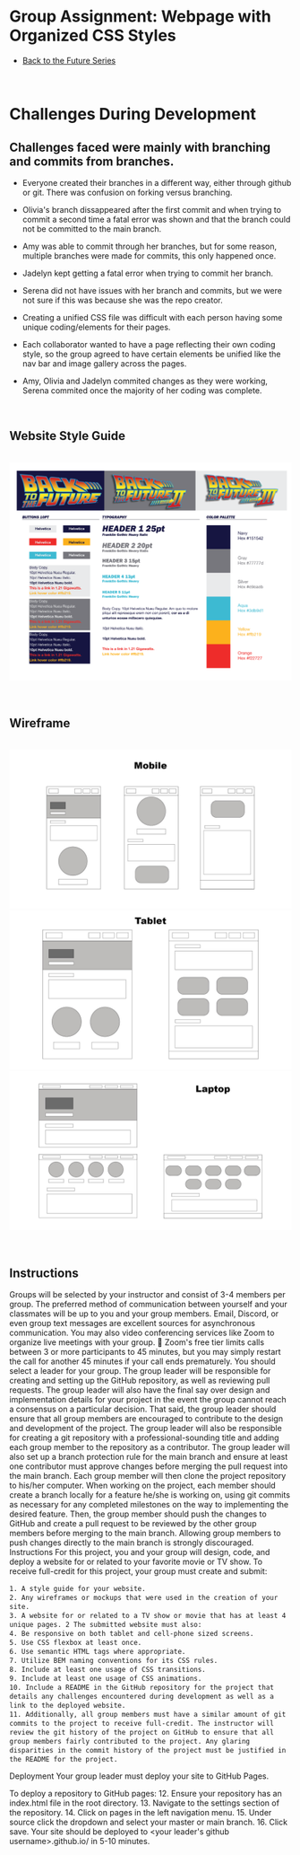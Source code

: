 # Group Assignment: Webpage with Organized CSS Styles

* [Back to the Future Series](https://renabmew.github.io/BacktotheFuture/index.html)

&nbsp;

# Challenges During Development

## Challenges faced were mainly with branching and commits from branches.

- Everyone created their branches in a different way, either through github or git. There was confusion on forking versus branching.

- Olivia's branch dissappeared after the first commit and when trying to commit a second time a fatal error was shown and that the branch could not be committed to the main branch.

- Amy was able to commit through her branches, but for some reason, multiple branches were made for commits, this only happened once.

- Jadelyn kept getting a fatal error when trying to commit her branch.

- Serena did not have issues with her branch and commits, but we were not sure if this was because she was the repo creator.

- Creating a unified CSS file was difficult with each person having some unique coding/elements for their pages.

- Each collaborator wanted to have a page reflecting their own coding style, so the group agreed to have certain elements be unified like the nav bar and image gallery across the pages.

- Amy, Olivia and Jadelyn commited changes as they were working, Serena commited once the majority of her coding was complete.

&nbsp;

## Website Style Guide

&nbsp;
![photography page](photos/styleguide.png)

&nbsp;

## Wireframe

&nbsp;
![photography page](photos/Mobile.jpg)
![photography page](photos/Tablet.jpg)
![photography page](photos/Laptop.jpg)

&nbsp;

## Instructions

Groups will be selected by your instructor and consist of 3-4 members per group. The preferred method of communication between yourself and your classmates will be up to you and your group members. Email, Discord, or even group text messages are excellent sources for asynchronous communication. You may also video conferencing services like Zoom to organize live meetings with your group.  Zoom's free tier limits calls between 3 or more participants to 45 minutes, but you may simply restart the call for another 45 minutes if your call ends prematurely. You should select a leader for your group. The group leader will be responsible for creating and setting up the GitHub repository, as well as reviewing pull requests. The group leader will also have the final say over design and implementation details for your project in the event the group cannot reach a consensus on a particular decision. That said, the group leader should ensure that all group members are encouraged to contribute to the design and development of the project. The group leader will also be responsible for creating a git repository with a professional-sounding title and adding each group member to the repository as a contributor. The group leader will also set up a branch protection rule for the main branch and ensure at least one contributor must approve changes before merging the pull request into the main branch. Each group member will then clone the project repository to his/her computer. When working on the project, each member should create a branch locally for a feature he/she is working on, using git commits as necessary for any completed milestones on the way to implementing the desired feature. Then, the group member should push the changes to GitHub and create a pull request to be reviewed by the other group members before merging to the main branch. Allowing group members to push changes directly to the main branch is strongly discouraged. Instructions For this project, you and your group will design, code, and deploy a website for or related to your favorite movie or TV show. To receive full-credit for this project, your group must create and submit:

    1. A style guide for your website.
    2. Any wireframes or mockups that were used in the creation of your site.
    3. A website for or related to a TV show or movie that has at least 4 unique pages. 2 The submitted website must also:
    4. Be responsive on both tablet and cell-phone sized screens.
    5. Use CSS flexbox at least once.
    6. Use semantic HTML tags where appropriate.
    7. Utilize BEM naming conventions for its CSS rules.
    8. Include at least one usage of CSS transitions.
    9. Include at least one usage of CSS animations.
    10. Include a README in the GitHub repository for the project that details any challenges encountered during development as well as a link to the deployed website.
    11. Additionally, all group members must have a similar amount of git commits to the project to receive full-credit. The instructor will review the git history of the project on GitHub to ensure that all group members fairly contributed to the project. Any glaring disparities in the commit history of the project must be justified in the README for the project.

Deployment
Your group leader must deploy your site to GitHub Pages.

To deploy a repository to GitHub pages: 12. Ensure your repository has an index.html file in the root directory. 13. Navigate to the settings section of the repository. 14. Click on pages in the left navigation menu. 15. Under source click the dropdown and select your master or main branch. 16. Click save. Your site should be deployed to <your leader's github username>.github.io/ in 5-10 minutes.
